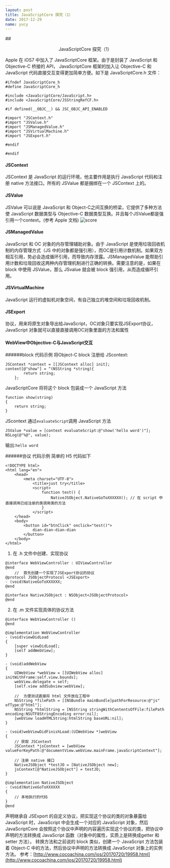```yaml
---
layout: post
title: JavaScriptCore 探究（1）
date: 2017-12-29 
name: yucy
---
```

##<center>JavaScriptCore 探究（1）</center>

Apple 在 iOS7 中加入了 JavaScriptCore 框架。由于是封装了 JavaScript 和 Objective-C 桥接的 API， JavaScriptCore 框架的加入让 Objective-C 和 JavaScript 代码直接交互变得更加简单方便。如下是 JavaScriptCore.h 文件：
```
#ifndef JavaScriptCore_h
#define JavaScriptCore_h

#include <JavaScriptCore/JavaScript.h>
#include <JavaScriptCore/JSStringRefCF.h>

#if defined(__OBJC__) && JSC_OBJC_API_ENABLED

#import "JSContext.h"
#import "JSValue.h"
#import "JSManagedValue.h"
#import "JSVirtualMachine.h"
#import "JSExport.h"

#endif

#endif
```

#### JSContext
JSContext 是 JavaScript 的运行环境，他主要作用是执行 JavaScript 代码和注册 native 方法接口。所有的 JSValue 都是捆绑在一个 JSContext 上的。

#### JSValue
JSValue 可以说是 JavaScript 和 Object-C之间互换的桥梁，它提供了多种方法使 JavaScript 数据类型与 Objective-C 数据类型互换。并且每个JSValue都是强引用一个context。(参考 Apple 文档)
![score](http://chuantu.biz/t6/190/1514519130x-1566657763.png)

#### JSManagedValue
JavaScript 和 OC 对象的内存管理辅助对象。由于 JavaScript 是使用垃圾回收机制的内存管理方式（JS 中的对象都是强引用），而OC是引用计数机制。如果双方相互引用，势必会造成循环引用，而导致内存泄露。JSManagedValue 能帮助引用计数和垃圾回收这两种内存管理机制进行正确的转换。需要注意的是，如果在 block 中使用 JSValue，那么 JSvalue 就会被 block 强引用，从而造成循环引用。

#### JSVirtualMachine
JavaScript 运行的虚拟机对象空间，有自己独立的堆空间和垃圾回收机制。

#### JSExport
协议，用来将原生对象导出给JavaScript，OC对象只要实现JSExport协议，JavaScript 对象就可以直接直接调用OC对象里面的方法和属性

#### WebView中Objective-C与JavaScript交互
######block 代码示例
将Object-C block 注册给 JScontext:
```
JSContext *context = [[JSContext alloc] init];
context[@"show"] = ^(NSString *string){
        return string;
    };
```

JavaScriptCore 将将这个 block 包装成一个 JavaScript 方法
```
function show(string)
{
    return string;
}

```
JScontext 通过`evaluateScript`调用 JavaScript 方法
```
JSValue *value = [context evaluateScript:@"show('hello word')"]; 
NSLog(@"%@", value);
```
输出:`hello word`

######协议 代码示例
简单的 H5 代码如下
```
<!DOCTYPE html>
<html lang="en">
    <head>
        <meta charset="UTF-8">
            <title>just try</title>
            <script>
                function test() {
                    NativeJSObject.NativeGoToXXXXXX(); // 在 script 中直接调用已经注册的类调用类的方法
                }
            </script>
    </head>
    <body>
        <button id="btnClick" onclick="test()">
            dian-dian-dian-dian
        </button>
    </body>
</html>
```
1. 在 .h 文件中创建、实现协议
```
@interface WebViewController : UIViewController
@end
    //  首先创建一个实现了JSExport协议的协议
@protocol JSObjectProtocol <JSExport>
- (void)NativeGoToXXXXXX;
@end

@interface NativeJSObject : NSObject<JSObjectProtocol>
@end
```
2. 在 .m 文件实现具体的协议方法
```
@interface WebViewController ()
@end

@implementation WebViewController
- (void)viewDidLoad 
{
    [super viewDidLoad];
    [self addWebView];
}

- (void)addWebView
{
    UIWebView *webView = [[UIWebView alloc] initWithFrame:self.view.bounds];
    webView.delegate = self;
    [self.view addSubview:webView];
    
    //  方便测试直接将 html 文件放在工程中
    NSString *filePath = [[NSBundle mainBundle]pathForResource:@"js" ofType:@"html"];
    NSString *htmlString = [NSString stringWithContentsOfFile:filePath encoding:NSUTF8StringEncoding error:nil];
    [webView loadHTMLString:htmlString baseURL:nil];
}

- (void)webViewDidFinishLoad:(UIWebView *)webView 
{
    // 获取 JSContext
    JSContext *jsContext = [webView valueForKeyPath:@"documentView.webView.mainFrame.javaScriptContext"];
    
    // 注册 native 接口
    NativeJSObject *testJO = [NativeJSObject new];
    jsContext[@"NativeJSObject"] = testJO;
}

@implementation NativeJSObject
- (void)NativeGoToXXXXXX
{
    // 本地执行的代码 
}
@end
```
声明继承自 JSExport 的自定义协议，把实现这个协议的类的对象暴露给 JavaScript 时，JavaScript 中会生成一个对应的 JavaScript 对象，然后 JavaScriptCore 会按照这个协议中声明的内容遍历实现这个协议的类，把协议中声明的方法转换成 JavaScript 函数（对象中的属性，实质上是转换成getter 和 setter 方法）。
转换方法和之前说的 block 类似，创建一个 JavaScript 方法包装着 Object-C 中的方法，然后协议中声明的方法转换成 JavaScript 对象上的实例方法。
参考：[http://www.cocoachina.com/ios/20170720/19958.html](http://www.cocoachina.com/ios/20170720/19958.html)

